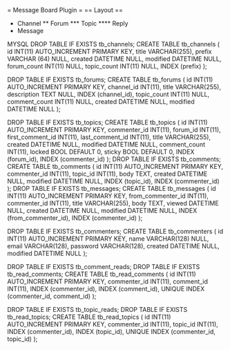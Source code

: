 = Message Board Plugin =
== Layout ==
* Channel
** Forum
*** Topic
**** Reply
* Message

MYSQL
DROP TABLE IF EXISTS tb_channels;
CREATE TABLE tb_channels (
	id INT(11) AUTO_INCREMENT PRIMARY KEY,
	title VARCHAR(255),
	prefix VARCHAR (64) NULL,
	created DATETIME NULL,
	modified DATETIME NULL,
	forum_count INT(11) NULL,
	topic_count INT(11) NULL,
	INDEX (prefix)
);

DROP TABLE IF EXISTS tb_forums;	
CREATE TABLE tb_forums (
	id INT(11) AUTO_INCREMENT PRIMARY KEY,
	channel_id INT(11),
	title VARCHAR(255),
	description TEXT NULL,
	INDEX (channel_id),
	topic_count INT(11) NULL,
	comment_count INT(11) NULL,
	created DATETIME NULL,
	modified DATETIME NULL
);

DROP TABLE IF EXISTS tb_topics;
CREATE TABLE tb_topics (
	id INT(11) AUTO_INCREMENT PRIMARY KEY,
	commenter_id INT(11),
	forum_id INT(11),
	first_comment_id INT(11),
	last_comment_id INT(11),
	title VARCHAR(255),
	created DATETIME NULL,
	modified DATETIME NULL,
	comment_count INT(11),
	locked BOOL DEFAULT 0,
	sticky BOOL DEFAULT 0,
	INDEX (forum_id),
	INDEX (commenter_id)
);
DROP TABLE IF EXISTS tb_comments;
CREATE TABLE tb_comments (
	id INT(11) AUTO_INCREMENT PRIMARY KEY,
	commenter_id INT(11),
	topic_id INT(11),
	body TEXT,
	created DATETIME NULL,
	modified DATETIME NULL,
	INDEX (topic_id),
	INDEX (commenter_id)
);
DROP TABLE IF EXISTS tb_messages;
CREATE TABLE tb_messages (
	id INT(11) AUTO_INCREMENT PRIMARY KEY,
	from_commenter_id INT(11),
	commenter_id INT(11),
	title VARCHAR(255),
	body TEXT,
	viewed DATETIME NULL,
	created DATETIME NULL,
	modified DATETIME NULL,
	INDEX (from_commenter_id),
	INDEX (commenter_id)
);

DROP TABLE IF EXISTS tb_commenters;
CREATE TABLE tb_commenters (
	id INT(11) AUTO_INCREMENT PRIMARY KEY,
	name VARCHAR(128) NULL,
	email VARCHAR(128),
	password VARCHAR(128),
	created DATETIME NULL,
	modified DATETIME NULL
);	

DROP TABLE IF EXISTS tb_comment_reads;
DROP TABLE IF EXISTS tb_read_comments;
CREATE TABLE tb_read_comments (
	id INT(11) AUTO_INCREMENT PRIMARY KEY,
	commenter_id INT(11),
	comment_id INT(11),
	INDEX (commenter_id),
	INDEX (comment_id),
	UNIQUE INDEX (commenter_id, comment_id)
);

DROP TABLE IF EXISTS tb_topic_reads;
DROP TABLE IF EXISTS tb_read_topics;
CREATE TABLE tb_read_topics (
	id INT(11) AUTO_INCREMENT PRIMARY KEY,
	commenter_id INT(11),
	topic_id INT(11),
	INDEX (commenter_id),
	INDEX (topic_id),
	UNIQUE INDEX (commenter_id, topic_id)
);